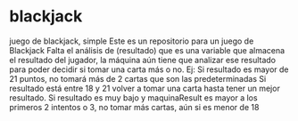 # blackjack
juego de blackjack, simple
Este es un repositorio para un juego de Blackjack
Falta el análisis de (resultado) que es una variable que almacena el resultado del jugador, la máquina aún tiene que analizar
ese resultado para poder decidir si tomar una carta más o no.
Ej:
  Si resultado es mayor de 21 puntos, no tomará más de 2 cartas que son las predeterminadas
  Si resultado está entre 18 y 21 volver a tomar una carta hasta tener un mejor resultado.
  Si resultado es muy bajo y maquinaResult es mayor a los primeros 2 intentos o 3, no tomar más cartas, aún si es menor de 18
